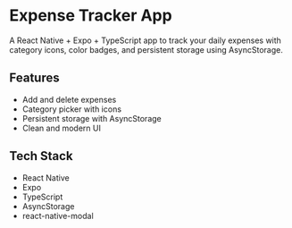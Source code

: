 # Expense Tracker App

A React Native + Expo + TypeScript app to track your daily expenses with category icons, color badges, and persistent storage using AsyncStorage.

## Features
- Add and delete expenses
- Category picker with icons
- Persistent storage with AsyncStorage
- Clean and modern UI

## Tech Stack
- React Native
- Expo
- TypeScript
- AsyncStorage
- react-native-modal
